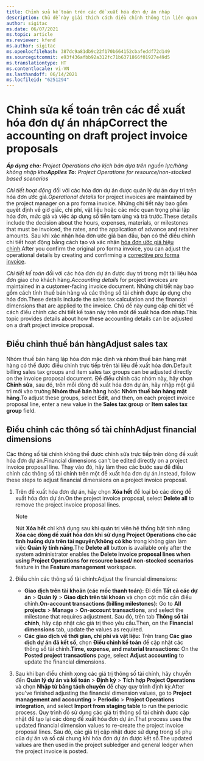 ```yaml
---
title: Chỉnh sửa kế toán trên các đề xuất hóa đơn dự án nháp
description: Chủ đề này giải thích cách điều chỉnh thông tin liên quan đến kế toán trên một đề xuất hóa đơn nháp.
author: sigitac
ms.date: 06/07/2021
ms.topic: article
ms.reviewer: kfend
ms.author: sigitac
ms.openlocfilehash: 387dc9a81db9c22f170b664152cbafeddf72d149
ms.sourcegitcommit: e93f436afbb92a312fc71b6371866f01927e49d5
ms.translationtype: HT
ms.contentlocale: vi-VN
ms.lasthandoff: 06/14/2021
ms.locfileid: "6251294"
---
```

# <a name="correct-the-accounting-on-draft-project-invoice-proposals"></a><span data-ttu-id="b2c4d-103">Chỉnh sửa kế toán trên các đề xuất hóa đơn dự án nháp</span><span class="sxs-lookup"><span data-stu-id="b2c4d-103">Correct the accounting on draft project invoice proposals</span></span>

<span data-ttu-id="b2c4d-104">_**Áp dụng cho:** Project Operations cho kịch bản dựa trên nguồn lực/hàng không nhập kho_</span><span class="sxs-lookup"><span data-stu-id="b2c4d-104">_**Applies To:** Project Operations for resource/non-stocked based scenarios_</span></span>

<span data-ttu-id="b2c4d-105">*Chi tiết hoạt động* đối với các hóa đơn dự án được quản lý dự án duy trì trên hóa đơn ước giá.</span><span class="sxs-lookup"><span data-stu-id="b2c4d-105">*Operational details* for project invoices are maintained by the project manager on a pro forma invoice.</span></span> <span data-ttu-id="b2c4d-106">Những chi tiết này bao gồm quyết định về giờ giấc, chi phí, vật liệu hoặc các mốc quan trọng phải lập hóa đơn, mức giá và việc áp dụng số tiền tạm ứng và trả trước.</span><span class="sxs-lookup"><span data-stu-id="b2c4d-106">These details include the decision about the hours, expenses, materials, or milestones that must be invoiced, the rates, and the application of advance and retainer amounts.</span></span> <span data-ttu-id="b2c4d-107">Sau khi xác nhận hóa đơn ước giá ban đầu, bạn có thể điều chỉnh chi tiết hoạt động bằng cách tạo và xác nhận [hóa đơn ước giá hiệu chỉnh](../proforma-invoicing/corrective-invoices.md).</span><span class="sxs-lookup"><span data-stu-id="b2c4d-107">After you confirm the original pro forma invoice, you can adjust the operational details by creating and confirming a [corrective pro forma invoice](../proforma-invoicing/corrective-invoices.md).</span></span>

<span data-ttu-id="b2c4d-108">*Chi tiết kế toán* đối với các hóa đơn dự án được duy trì trong một tài liệu hóa đơn giao cho khách hàng.</span><span class="sxs-lookup"><span data-stu-id="b2c4d-108">*Accounting details* for project invoices are maintained in a customer-facing invoice document.</span></span> <span data-ttu-id="b2c4d-109">Những chi tiết này bao gồm cách tính thuế bán hàng và các thông số tài chính được áp dụng cho hóa đơn.</span><span class="sxs-lookup"><span data-stu-id="b2c4d-109">These details include the sales tax calculation and the financial dimensions that are applied to the invoice.</span></span> <span data-ttu-id="b2c4d-110">Chủ đề này cung cấp chi tiết về cách điều chỉnh các chi tiết kế toán này trên một đề xuất hóa đơn nháp.</span><span class="sxs-lookup"><span data-stu-id="b2c4d-110">This topic provides details about how these accounting details can be adjusted on a draft project invoice proposal.</span></span>

## <a name="adjust-sales-tax"></a><span data-ttu-id="b2c4d-111">Điều chỉnh thuế bán hàng</span><span class="sxs-lookup"><span data-stu-id="b2c4d-111">Adjust sales tax</span></span>

<span data-ttu-id="b2c4d-112">Nhóm thuế bán hàng lập hóa đơn mặc định và nhóm thuế bán hàng mặt hàng có thể được điều chỉnh trực tiếp trên tài liệu đề xuất hóa đơn.</span><span class="sxs-lookup"><span data-stu-id="b2c4d-112">Default billing sales tax groups and item sales tax groups can be adjusted directly on the invoice proposal document.</span></span> <span data-ttu-id="b2c4d-113">Để điều chỉnh các nhóm này, hãy chọn **Chỉnh sửa**, sau đó, trên mỗi dòng đề xuất hóa đơn dự án, hãy nhập một giá trị mới vào trường **Nhóm thuế bán hàng** hoặc **Nhóm thuế bán hàng mặt hàng**.</span><span class="sxs-lookup"><span data-stu-id="b2c4d-113">To adjust these groups, select **Edit**, and then, on each project invoice proposal line, enter a new value in the **Sales tax group** or **Item sales tax group** field.</span></span>

## <a name="adjust-financial-dimensions"></a><span data-ttu-id="b2c4d-114">Điều chỉnh các thông số tài chính</span><span class="sxs-lookup"><span data-stu-id="b2c4d-114">Adjust financial dimensions</span></span>

<span data-ttu-id="b2c4d-115">Các thông số tài chính không thể được chỉnh sửa trực tiếp trên dòng đề xuất hóa đơn dự án.</span><span class="sxs-lookup"><span data-stu-id="b2c4d-115">Financial dimensions can't be edited directly on a project invoice proposal line.</span></span> <span data-ttu-id="b2c4d-116">Thay vào đó, hãy làm theo các bước sau để điều chỉnh các thông số tài chính trên một đề xuất hóa đơn dự án.</span><span class="sxs-lookup"><span data-stu-id="b2c4d-116">Instead, follow these steps to adjust financial dimensions on a project invoice proposal.</span></span>

1. <span data-ttu-id="b2c4d-117">Trên đề xuất hóa đơn dự án, hãy chọn **Xóa hết** để loại bỏ các dòng đề xuất hóa đơn dự án.</span><span class="sxs-lookup"><span data-stu-id="b2c4d-117">On the project invoice proposal, select **Delete all** to remove the project invoice proposal lines.</span></span>

    > [!NOTE]
    > <span data-ttu-id="b2c4d-118">Nút **Xóa hết** chỉ khả dụng sau khi quản trị viên hệ thống bật tính năng **Xóa các dòng đề xuất hóa đơn khi sử dụng Project Operations cho các tình huống dựa trên tài nguyên/không có kho** trong không gian làm việc **Quản lý tính năng**.</span><span class="sxs-lookup"><span data-stu-id="b2c4d-118">The **Delete all** button is available only after the system administrator enables the **Delete invoice proposal lines when using Project Operations for resource based/ non-stocked scenarios** feature in the **Feature management** workspace.</span></span>

2. <span data-ttu-id="b2c4d-119">Điều chỉn các thông số tài chính:</span><span class="sxs-lookup"><span data-stu-id="b2c4d-119">Adjust the financial dimensions:</span></span>

    - <span data-ttu-id="b2c4d-120">**Giao dịch trên tài khoản (các mốc thanh toán):** Đi đến **Tất cả các dự án** \> **Quản lý** \> **Giao dịch trên tài khoản** và chọn cột mốc cần điều chỉnh.</span><span class="sxs-lookup"><span data-stu-id="b2c4d-120">**On-account transactions (billing milestones):** Go to **All projects** \> **Manage** \> **On-account transactions**, and select the milestone that requires adjustment.</span></span> <span data-ttu-id="b2c4d-121">Sau đó, trên tab **Thông số tài chính**, hãy cập nhật các giá trị theo yêu cầu.</span><span class="sxs-lookup"><span data-stu-id="b2c4d-121">Then, on the **Financial dimensions** tab, update the values as required.</span></span>
    - <span data-ttu-id="b2c4d-122">**Các giao dịch về thời gian, chi phí và vật liệu:** Trên trang **Các giao dịch dự án đã kết sổ**, chọn **Điều chỉnh kế toán** để cập nhật các thông số tài chính.</span><span class="sxs-lookup"><span data-stu-id="b2c4d-122">**Time, expense, and material transactions:** On the **Posted project transactions** page, select **Adjust accounting** to update the financial dimensions.</span></span>

3. <span data-ttu-id="b2c4d-123">Sau khi bạn điều chỉnh xong các giá trị thông số tài chính, hãy chuyển đến **Quản lý dự án và kế toán** \> **Định kỳ** \> **Tích hợp Project Operations** và chọn **Nhập từ bảng tách chuyển** để chạy quy trình định kỳ.</span><span class="sxs-lookup"><span data-stu-id="b2c4d-123">After you've finished adjusting the financial dimension values, go to **Project management and accounting** \> **Periodic** \> **Project Operations integration**, and select **Import from staging table** to run the periodic process.</span></span> <span data-ttu-id="b2c4d-124">Quy trình đó sử dụng các giá trị thông số tài chính được cập nhật để tạo lại các dòng đề xuất hóa đơn dự án.</span><span class="sxs-lookup"><span data-stu-id="b2c4d-124">That process uses the updated financial dimension values to re-create the project invoice proposal lines.</span></span> <span data-ttu-id="b2c4d-125">Sau đó, các giá trị cập nhật được sử dụng trong sổ phụ của dự án và sổ cái chung khi hóa đơn dự án được kết sổ.</span><span class="sxs-lookup"><span data-stu-id="b2c4d-125">The updated values are then used in the project subledger and general ledger when the project invoice is posted.</span></span>
